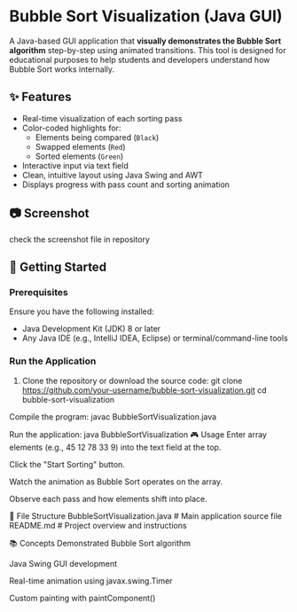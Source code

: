 # Bubble Sort Visualization (Java GUI)

A Java-based GUI application that **visually demonstrates the Bubble Sort algorithm** step-by-step using animated transitions. This tool is designed for educational purposes to help students and developers understand how Bubble Sort works internally.

## ✨ Features

- Real-time visualization of each sorting pass
- Color-coded highlights for:
  - Elements being compared (`Black`)
  - Swapped elements (`Red`)
  - Sorted elements (`Green`)
- Interactive input via text field
- Clean, intuitive layout using Java Swing and AWT
- Displays progress with pass count and sorting animation

## 📷 Screenshot
check the screenshot file in repository

## 🚀 Getting Started

### Prerequisites

Ensure you have the following installed:

- Java Development Kit (JDK) 8 or later
- Any Java IDE (e.g., IntelliJ IDEA, Eclipse) or terminal/command-line tools

### Run the Application

1. Clone the repository or download the source code:
   git clone https://github.com/your-username/bubble-sort-visualization.git
   cd bubble-sort-visualization
   
Compile the program:
javac BubbleSortVisualization.java

Run the application:
java BubbleSortVisualization
🎮 Usage
Enter array elements (e.g., 45 12 78 33 9) into the text field at the top.

Click the "Start Sorting" button.

Watch the animation as Bubble Sort operates on the array.

Observe each pass and how elements shift into place.

📁 File Structure
BubbleSortVisualization.java  # Main application source file
README.md                     # Project overview and instructions

📚 Concepts Demonstrated
Bubble Sort algorithm

Java Swing GUI development

Real-time animation using javax.swing.Timer

Custom painting with paintComponent()
